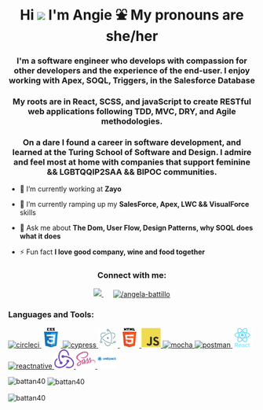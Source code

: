 <h1 align="center">Hi <img src="https://media.giphy.com/media/hvRJCLFzcasrR4ia7z/giphy.gif" width="30px"> I'm Angie ⛲ My pronouns are she/her </h1>

<h3 align="center">I'm a software engineer who develops with compassion for other developers and the experience of the end-user. I enjoy working with Apex, SOQL, Triggers, in the Salesforce Database</h3>

<h3 align="center">My roots are in React, SCSS, and javaScript to create RESTful web applications following TDD, MVC, DRY, and Agile methodologies.</h3> 

<h3 align="center">On a dare I found a career in software development, and learned at the Turing School of Software and Design. I admire and feel most at home with companies that support feminine && LGBTQQIP2SAA && BIPOC communities.</h3>

- 🔭 I’m currently working at **Zayo**
- 🌱 I’m currently ramping up my **SalesForce, Apex, LWC && VisualForce** skills

- 💬 Ask me about **The Dom, User Flow, Design Patterns, why SOQL does what it does**

- ⚡ Fun fact **I love good company, wine and food together**

<h3 align="center">Connect with me:</h3>
<p align="center">
<a href="mailto:angela.battillo@gmail.com?subject=Hello%20Angie"><img src="https://img.shields.io/badge/gmail-%23D14836.svg?&style=for-the-badge&logo=gmail&logoColor=white" />  </a>&nbsp;&nbsp;&nbsp;&nbsp;
<a href="https://linkedin.com/in//angela-battillo" target="blank"><img align="center" src="https://raw.githubusercontent.com/rahuldkjain/github-profile-readme-generator/master/src/images/icons/Social/linked-in-alt.svg" alt="/angela-battillo" height="30" width="40" /></a>
</p>


<h3 align="left">Languages and Tools:</h3>
<p align="left"> <a href="https://circleci.com" target="_blank"> <img src="https://www.vectorlogo.zone/logos/circleci/circleci-icon.svg" alt="circleci" width="40" height="40"/> </a> <a href="https://www.w3schools.com/css/" target="_blank"> <img src="https://raw.githubusercontent.com/devicons/devicon/master/icons/css3/css3-original-wordmark.svg" alt="css3" width="40" height="40"/> </a> <a href="https://www.cypress.io" target="_blank"> <img src="https://raw.githubusercontent.com/simple-icons/simple-icons/6e46ec1fc23b60c8fd0d2f2ff46db82e16dbd75f/icons/cypress.svg" alt="cypress" width="40" height="40"/> </a> <a href="https://www.electronjs.org" target="_blank"> <img src="https://raw.githubusercontent.com/devicons/devicon/master/icons/electron/electron-original.svg" alt="electron" width="40" height="40"/> </a> <a href="https://www.w3.org/html/" target="_blank"> <img src="https://raw.githubusercontent.com/devicons/devicon/master/icons/html5/html5-original-wordmark.svg" alt="html5" width="40" height="40"/> </a> <a href="https://developer.mozilla.org/en-US/docs/Web/JavaScript" target="_blank"> <img src="https://raw.githubusercontent.com/devicons/devicon/master/icons/javascript/javascript-original.svg" alt="javascript" width="40" height="40"/> </a> <a href="https://mochajs.org" target="_blank"> <img src="https://www.vectorlogo.zone/logos/mochajs/mochajs-icon.svg" alt="mocha" width="40" height="40"/> </a> <a href="https://postman.com" target="_blank"> <img src="https://www.vectorlogo.zone/logos/getpostman/getpostman-icon.svg" alt="postman" width="40" height="40"/> </a> <a href="https://reactjs.org/" target="_blank"> <img src="https://raw.githubusercontent.com/devicons/devicon/master/icons/react/react-original-wordmark.svg" alt="react" width="40" height="40"/> </a> <a href="https://reactnative.dev/" target="_blank"> <img src="https://reactnative.dev/img/header_logo.svg" alt="reactnative" width="40" height="40"/> </a> <a href="https://redux.js.org" target="_blank"> <img src="https://raw.githubusercontent.com/devicons/devicon/master/icons/redux/redux-original.svg" alt="redux" width="40" height="40"/> </a> <a href="https://sass-lang.com" target="_blank"> <img src="https://raw.githubusercontent.com/devicons/devicon/master/icons/sass/sass-original.svg" alt="sass" width="40" height="40"/> </a> <a href="https://webpack.js.org" target="_blank"> <img src="https://raw.githubusercontent.com/devicons/devicon/d00d0969292a6569d45b06d3f350f463a0107b0d/icons/webpack/webpack-original-wordmark.svg" alt="webpack" width="40" height="40"/> </a> </p>

<p><img align="left" src="https://github-readme-stats.vercel.app/api/top-langs?username=battan40&show_icons=true&locale=en&layout=compact" alt="battan40" /></p>

<p>&nbsp;<img align="center" src="https://github-readme-stats.vercel.app/api?username=battan40&show_icons=true&locale=en" alt="battan40" /></p>

<p><img align="center" src="https://github-readme-streak-stats.herokuapp.com/?user=battan40&" alt="battan40" /></p>
